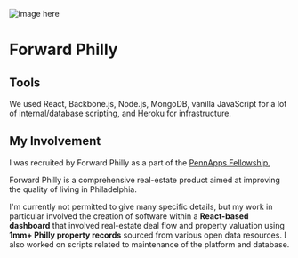 ![image here](/img/work/fwd.png)

# Forward Philly

## Tools

We used React, Backbone.js, Node.js, MongoDB, vanilla JavaScript for a lot of internal/database scripting, and Heroku for infrastructure.

## My Involvement

I was recruited by Forward Philly as a part of the [PennApps Fellowship.](http://pennappsfellows.com)

Forward Philly is a comprehensive real-estate product aimed at improving the quality of living in Philadelphia.

I'm currently not permitted to give many specific details, but my work in particular involved the creation of software within a **React-based dashboard** that involved real-estate deal flow and property valuation using **1mm+ Philly property records** sourced from various open data resources. I also worked on scripts related to maintenance of the platform and database.
